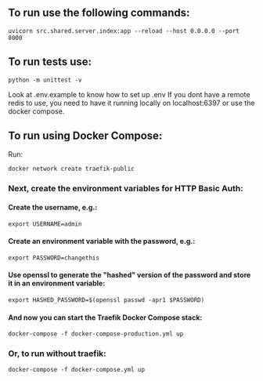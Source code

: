## To run use the following commands:

```
uvicorn src.shared.server.index:app --reload --host 0.0.0.0 --port 8000
```

## To run tests use:
```
python -m unittest -v
```

Look at .env.example to know how to set up .env
If you dont have a remote redis to use, you need to have it running locally on localhost:6397 or use the docker compose.


## To run using Docker Compose:
Run:
```
docker network create traefik-public
```

### Next, create the environment variables for HTTP Basic Auth:

#### Create the username, e.g.:
```
export USERNAME=admin
```
#### Create an environment variable with the password, e.g.:
```
export PASSWORD=changethis
```
#### Use openssl to generate the "hashed" version of the password and store it in an environment variable:
```
export HASHED_PASSWORD=$(openssl passwd -apr1 $PASSWORD)
```
#### And now you can start the Traefik Docker Compose stack:

```
docker-compose -f docker-compose-production.yml up
```

### Or, to run without traefik:

```
docker-compose -f docker-compose.yml up
```
